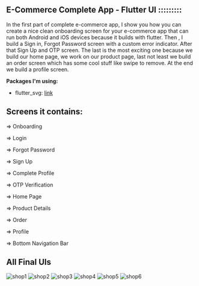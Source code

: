 ## E-Commerce Complete App - Flutter UI :::::::::

In the first part of complete e-commerce app, I show you how you can create a nice clean onboarding screen for your e-commerce app that can run both Android and iOS devices because it builds with flutter. Then , I build a Sign in, Forgot Password screen with a custom error indicator. After that Sign Up and OTP screen. The last is the most exciting one  because we build our home page,  we work on our product page, last not least we build an order screen which has some cool stuff like swipe to remove. At the end we build a profile screen. 

**Packages I'm using:**

- flutter_svg: [link](https://pub.dev/packages/flutter_svg)

## Screens it contains:

=> Onboarding

=> Login

=> Forgot Password

=> Sign Up

=> Complete Profile

=> OTP Verification

=> Home Page

=> Product Details

=> Order

=> Profile 

=> Bottom Navigation Bar

## All Final UIs
![shop1](https://user-images.githubusercontent.com/36065206/147950699-5621877c-94e7-42c0-a494-bf557cdb3300.png)
![shop2](https://user-images.githubusercontent.com/36065206/147950713-83cfb97c-23cb-4758-9788-ec9a9af51288.png)
![shop3](https://user-images.githubusercontent.com/36065206/147950723-1f3b9429-51f1-4aa9-b424-6e7cd85fd95c.png)
![shop4](https://user-images.githubusercontent.com/36065206/147950733-30e363a2-e547-4fbc-8490-ee007af7017e.png)
![shop5](https://user-images.githubusercontent.com/36065206/147950749-ddf0d458-1d7c-40c3-8b1c-40a649d427dc.png)
![shop6](https://user-images.githubusercontent.com/36065206/147950763-b82ebc55-c4c9-480d-a7f0-dc795c4422a5.png)

